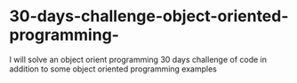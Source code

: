 # 30-days-challenge-object-oriented-programming-
I  will solve an object orient programming 30 days challenge of code in addition to some object oriented programming examples 
